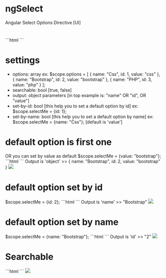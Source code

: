 # ngSelect
Angular Select Options Directive [UI]

<h1></h1>
```html
<ng-select ng-model="selectMe"></ng-select>
```

<h1>settings</h1>

- options: array ex: 
   $scope.options = [
      { name: "Css", id: 1, value: "css" },
      { name: "Bootstrap", id: 2, value: "bootstrap" },
      { name: "PHP", id: 3, value: "php" }
    ];
- searchable: bool [true, false]
- output: object parameters [in top example is: "name" OR "id", OR "value"]
- set-by-id: bool [this help you to set a default option by id] ex: $scope.selectMe = {id: 1};
- set-by-name: bool [this help you to set a default option by name] ex: $scope.selectMe = {name: "Css"}; [default is 'value']

<h1>default option is first one</h1>
OR you can set by value as default $scope.selectMe = {value: "bootstrap"};
```html
<ng-select ng-model="selectMe" options="options"></ng-select>
```
Output is 'object' >> { name: "Bootstrap", id: 2, value: "bootstrap" }
<img src="http://cdn.persiangig.com/preview/lUhS6OSy5o/1.jpg">

<h1>default option set by id</h1>
$scope.selectMe = {id: 2};
```html
<ng-select 
ng-model="selectMe"
options="options"
set-by-id="true"
output="name">
</ng-select>
```
Output is 'name' >> "Bootstrap"
<img src="http://cdn.persiangig.com/preview/8bRKrVWw2V/2.jpg">

<h1>default option set by name</h1>
$scope.selectMe = {name: "Bootstrap"};
```html
<ng-select 
ng-model="selectMe"
options="options"
output="id"
set-by-name="true">
</ng-select>
```
Output is 'id' >> "2"
<img src="http://cdn.persiangig.com/preview/FMJbQ8ENbZ/3.jpg">

<h1>Searchable</h1>
```html
<ng-select 
ng-model="selectMe"
options="options"
searchable="true">
</ng-select>
```
<img src="http://cdn.persiangig.com/preview/4TLA1eRwLO/4.jpg">

